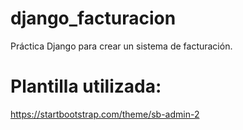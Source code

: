 # django_facturacion
Práctica Django para crear un sistema de facturación.

# Plantilla utilizada: 
https://startbootstrap.com/theme/sb-admin-2
